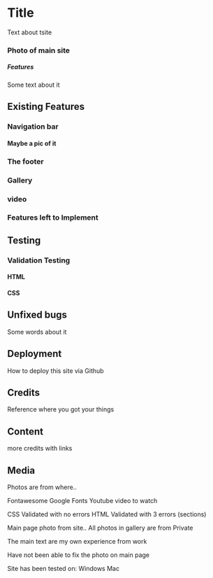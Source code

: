 # Title

Text about tsite

### Photo of main site

##### Features

Some text about it

## Existing Features

### Navigation bar

#### Maybe a pic of it

### The footer

### Gallery

### video

### Features left to Implement

## Testing

### Validation Testing

#### HTML
#### CSS

## Unfixed bugs
Some words about it

## Deployment
How to deploy this site via Github

## Credits
Reference where you got your things

## Content
more credits with links

## Media
Photos are from where..

Fontawesome
Google Fonts
Youtube video to watch

CSS Validated with no errors
HTML Validated with 3 errors (sections)

Main page photo from site..
All photos in gallery are from Private

The main text are my own experience from work

Have not been able to fix the photo on main page

Site has been tested on: 
Windows
Mac
